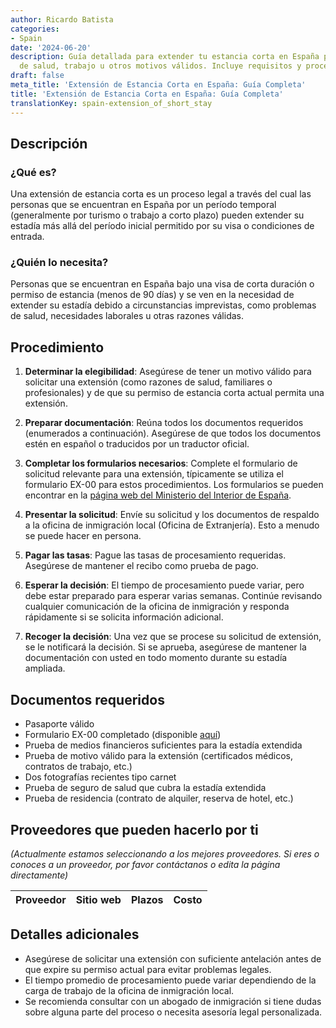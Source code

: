 ```yaml
---
author: Ricardo Batista
categories:
- Spain
date: '2024-06-20'
description: Guía detallada para extender tu estancia corta en España por razones
  de salud, trabajo u otros motivos válidos. Incluye requisitos y procedimientos.
draft: false
meta_title: 'Extensión de Estancia Corta en España: Guía Completa'
title: 'Extensión de Estancia Corta en España: Guía Completa'
translationKey: spain-extension_of_short_stay
---
```



## Descripción

### ¿Qué es?
Una extensión de estancia corta es un proceso legal a través del cual las personas que se encuentran en España por un período temporal (generalmente por turismo o trabajo a corto plazo) pueden extender su estadía más allá del período inicial permitido por su visa o condiciones de entrada.

### ¿Quién lo necesita?
Personas que se encuentran en España bajo una visa de corta duración o permiso de estancia (menos de 90 días) y se ven en la necesidad de extender su estadía debido a circunstancias imprevistas, como problemas de salud, necesidades laborales u otras razones válidas.

## Procedimiento

1. **Determinar la elegibilidad**: Asegúrese de tener un motivo válido para solicitar una extensión (como razones de salud, familiares o profesionales) y de que su permiso de estancia corta actual permita una extensión.

2. **Preparar documentación**: Reúna todos los documentos requeridos (enumerados a continuación). Asegúrese de que todos los documentos estén en español o traducidos por un traductor oficial.

3. **Completar los formularios necesarios**: Complete el formulario de solicitud relevante para una extensión, típicamente se utiliza el formulario EX-00 para estos procedimientos. Los formularios se pueden encontrar en la [página web del Ministerio del Interior de España](https://www.inclusion.gob.es/documents/410169/2156469/00-Formulario_estancia.pdf).

4. **Presentar la solicitud**: Envíe su solicitud y los documentos de respaldo a la oficina de inmigración local (Oficina de Extranjería). Esto a menudo se puede hacer en persona.

5. **Pagar las tasas**: Pague las tasas de procesamiento requeridas. Asegúrese de mantener el recibo como prueba de pago.

6. **Esperar la decisión**: El tiempo de procesamiento puede variar, pero debe estar preparado para esperar varias semanas. Continúe revisando cualquier comunicación de la oficina de inmigración y responda rápidamente si se solicita información adicional.

7. **Recoger la decisión**: Una vez que se procese su solicitud de extensión, se le notificará la decisión. Si se aprueba, asegúrese de mantener la documentación con usted en todo momento durante su estadía ampliada.

## Documentos requeridos

- Pasaporte válido
- Formulario EX-00 completado (disponible [aquí](https://www.inclusion.gob.es/documents/410169/2156469/00-Formulario_estancia.pdf))
- Prueba de medios financieros suficientes para la estadía extendida
- Prueba de motivo válido para la extensión (certificados médicos, contratos de trabajo, etc.)
- Dos fotografías recientes tipo carnet
- Prueba de seguro de salud que cubra la estadía extendida
- Prueba de residencia (contrato de alquiler, reserva de hotel, etc.)

## Proveedores que pueden hacerlo por ti

_(Actualmente estamos seleccionando a los mejores proveedores. Si eres o conoces a un proveedor, por favor contáctanos o edita la página directamente)_

| Proveedor       |     Sitio web    |     Plazos    |     Costo    |
| --------------- | --------------- |  :-------------: | :-------------: |

## Detalles adicionales

- Asegúrese de solicitar una extensión con suficiente antelación antes de que expire su permiso actual para evitar problemas legales.
- El tiempo promedio de procesamiento puede variar dependiendo de la carga de trabajo de la oficina de inmigración local.
- Se recomienda consultar con un abogado de inmigración si tiene dudas sobre alguna parte del proceso o necesita asesoría legal personalizada.